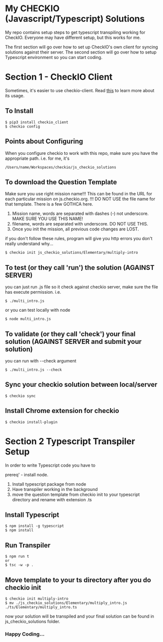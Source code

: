 # My CHECKIO (Javascript/Typescript) Solutions

My repo contains setup steps to get typescript transpiling working for CheckIO. Everyone may have different setup, but this works for me.

The first section will go over how to set up CheckIO's own client for syncing solutions against their server. The second section will go over how to setup Typescript environment so you can start coding.

# Section 1 - CheckIO Client

Sometimes, it's easier to use checkio-client. Read [this](https://js.checkio.org/blog/new-tool-checkio-client/) to learn more about its usage.

## To Install
```
$ pip3 install checkio_client
$ checkio config
```

## Points about Configuring
When you configure checkio to work with this repo, make sure you have the appropriate path. i.e. for me, it's
```
/Users/name/Workspaces/checkio/js_checkio_solutions
```

## To download the Question Template
Make sure you use right mission name!!! This can be found in the URL for each particular mission on js.checkio.org. !!! DO NOT USE
the file name for that template. There is a few GOTHCA here. 
1) Mission name, words are separated with dashes (-) not underscore. MAKE SURE YOU USE THIS NAME!
2) filename, words are separated with underscore. DO NOT USE THIS.
3) Once you init the mission, all previous code changes are LOST.

if you don't follow these rules, program will give you http errors you don't really understand why...


```
$ checkio init js_checkio_solutions/Elementary/multiply-intro
```

## To test (or they call 'run') the solution (AGAINST SERVER)
you can just run .js file so it check against checkio server, make sure the file has execute permission. i.e.

```
$ ./multi_intro.js  
```
or you can test locally with node
```
$ node multi_intro.js
```

## To validate (or they call 'check') your final solution (AGAINST SERVER and submit your solution)
you can run with --check argument
```
$ ./multi_intro.js --check
```

## Sync your checkio solution between local/server
```
$ checkio sync
```

## Install Chrome extension for checkio
```
$ checkio install-plugin
```


# Section 2 Typescript Transpiler Setup
In order to write Typescript code you have to 

prereq' -  install node.

1. Install typescript package from node
2. Have transpiler working in the background
3. move the question template from checkio init to your typescript directory and rename with extension .ts

## Install Typescript
```
$ npm install -g typescript
$ npm install
```

## Run Transpiler
```
$ npm run t
or
$ tsc -w -p .
```

## Move template to your ts directory after you do checkio init
```
$ checkio init multiply-intro
$ mv ./js_checkio_solutions/Elementary/multiply_intro.js ./ts/Elementary/multiply_intro.ts
```
now your solution will be transpiled and your final solution can be found in js_checkio_solutions folder.


### Happy Coding...
